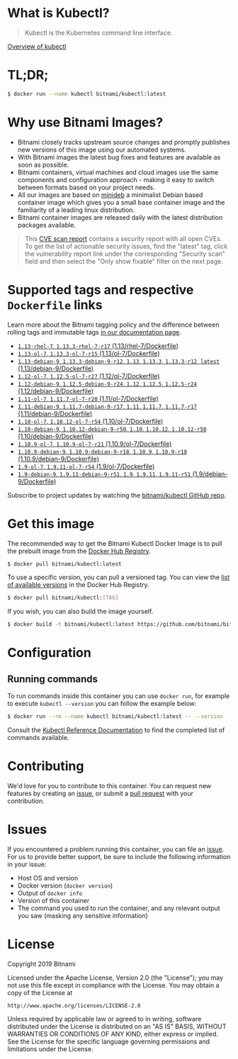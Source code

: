 
# What is Kubectl?

> Kubectl is the Kubernetes command line interface.

[Overview of kubectl](https://kubernetes.io/docs/reference/kubectl/overview/)

# TL;DR;

```bash
$ docker run --name kubectl bitnami/kubectl:latest
```

# Why use Bitnami Images?

* Bitnami closely tracks upstream source changes and promptly publishes new versions of this image using our automated systems.
* With Bitnami images the latest bug fixes and features are available as soon as possible.
* Bitnami containers, virtual machines and cloud images use the same components and configuration approach - making it easy to switch between formats based on your project needs.
* All our images are based on [minideb](https://github.com/bitnami/minideb) a minimalist Debian based container image which gives you a small base container image and the familiarity of a leading linux distribution.
* Bitnami container images are released daily with the latest distribution packages available.


> This [CVE scan report](https://quay.io/repository/bitnami/kubectl?tab=tags) contains a security report with all open CVEs. To get the list of actionable security issues, find the "latest" tag, click the vulnerability report link under the corresponding "Security scan" field and then select the "Only show fixable" filter on the next page.

# Supported tags and respective `Dockerfile` links

Learn more about the Bitnami tagging policy and the difference between rolling tags and immutable tags [in our documentation page](https://docs.bitnami.com/containers/how-to/understand-rolling-tags-containers/).


* [`1.13-rhel-7`, `1.13.3-rhel-7-r17` (1.13/rhel-7/Dockerfile)](https://github.com/bitnami/bitnami-docker-kubectl/blob/1.13.3-rhel-7-r17/1.13/rhel-7/Dockerfile)
* [`1.13-ol-7`, `1.13.3-ol-7-r15` (1.13/ol-7/Dockerfile)](https://github.com/bitnami/bitnami-docker-kubectl/blob/1.13.3-ol-7-r15/1.13/ol-7/Dockerfile)
* [`1.13-debian-9`, `1.13.3-debian-9-r12`, `1.13`, `1.13.3`, `1.13.3-r12`, `latest` (1.13/debian-9/Dockerfile)](https://github.com/bitnami/bitnami-docker-kubectl/blob/1.13.3-debian-9-r12/1.13/debian-9/Dockerfile)
* [`1.12-ol-7`, `1.12.5-ol-7-r27` (1.12/ol-7/Dockerfile)](https://github.com/bitnami/bitnami-docker-kubectl/blob/1.12.5-ol-7-r27/1.12/ol-7/Dockerfile)
* [`1.12-debian-9`, `1.12.5-debian-9-r24`, `1.12`, `1.12.5`, `1.12.5-r24` (1.12/debian-9/Dockerfile)](https://github.com/bitnami/bitnami-docker-kubectl/blob/1.12.5-debian-9-r24/1.12/debian-9/Dockerfile)
* [`1.11-ol-7`, `1.11.7-ol-7-r20` (1.11/ol-7/Dockerfile)](https://github.com/bitnami/bitnami-docker-kubectl/blob/1.11.7-ol-7-r20/1.11/ol-7/Dockerfile)
* [`1.11-debian-9`, `1.11.7-debian-9-r17`, `1.11`, `1.11.7`, `1.11.7-r17` (1.11/debian-9/Dockerfile)](https://github.com/bitnami/bitnami-docker-kubectl/blob/1.11.7-debian-9-r17/1.11/debian-9/Dockerfile)
* [`1.10-ol-7`, `1.10.12-ol-7-r54` (1.10/ol-7/Dockerfile)](https://github.com/bitnami/bitnami-docker-kubectl/blob/1.10.12-ol-7-r54/1.10/ol-7/Dockerfile)
* [`1.10-debian-9`, `1.10.12-debian-9-r50`, `1.10`, `1.10.12`, `1.10.12-r50` (1.10/debian-9/Dockerfile)](https://github.com/bitnami/bitnami-docker-kubectl/blob/1.10.12-debian-9-r50/1.10/debian-9/Dockerfile)
* [`1.10.9-ol-7`, `1.10.9-ol-7-r21` (1.10.9/ol-7/Dockerfile)](https://github.com/bitnami/bitnami-docker-kubectl/blob/1.10.9-ol-7-r21/1.10.9/ol-7/Dockerfile)
* [`1.10.9-debian-9`, `1.10.9-debian-9-r18`, `1.10.9`, `1.10.9-r18` (1.10.9/debian-9/Dockerfile)](https://github.com/bitnami/bitnami-docker-kubectl/blob/1.10.9-debian-9-r18/1.10.9/debian-9/Dockerfile)
* [`1.9-ol-7`, `1.9.11-ol-7-r54` (1.9/ol-7/Dockerfile)](https://github.com/bitnami/bitnami-docker-kubectl/blob/1.9.11-ol-7-r54/1.9/ol-7/Dockerfile)
* [`1.9-debian-9`, `1.9.11-debian-9-r51`, `1.9`, `1.9.11`, `1.9.11-r51` (1.9/debian-9/Dockerfile)](https://github.com/bitnami/bitnami-docker-kubectl/blob/1.9.11-debian-9-r51/1.9/debian-9/Dockerfile)

Subscribe to project updates by watching the [bitnami/kubectl GitHub repo](https://github.com/bitnami/bitnami-docker-kubectl).

# Get this image

The recommended way to get the Bitnami Kubectl Docker Image is to pull the prebuilt image from the [Docker Hub Registry](https://hub.docker.com/r/bitnami/kubectl).

```bash
$ docker pull bitnami/kubectl:latest
```

To use a specific version, you can pull a versioned tag. You can view the [list of available versions](https://hub.docker.com/r/bitnami/kubectl/tags/) in the Docker Hub Registry.

```bash
$ docker pull bitnami/kubectl:[TAG]
```

If you wish, you can also build the image yourself.

```bash
$ docker build -t bitnami/kubectl:latest https://github.com/bitnami/bitnami-docker-kubectl.git
```

# Configuration

## Running commands

To run commands inside this container you can use `docker run`, for example to execute `kubectl --version` you can follow the example below:

```bash
$ docker run --rm --name kubectl bitnami/kubectl:latest -- --version
```

Consult the [Kubectl Reference Documentation](https://kubernetes.io/docs/reference/generated/kubectl/kubectl-commands) to find the completed list of commands available.

# Contributing

We'd love for you to contribute to this container. You can request new features by creating an [issue](https://github.com/bitnami/bitnami-docker-kubectl/issues), or submit a [pull request](https://github.com/bitnami/bitnami-docker-kubectl/pulls) with your contribution.

# Issues

If you encountered a problem running this container, you can file an [issue](https://github.com/bitnami/bitnami-docker-kubectl/issues). For us to provide better support, be sure to include the following information in your issue:

- Host OS and version
- Docker version (`docker version`)
- Output of `docker info`
- Version of this container
- The command you used to run the container, and any relevant output you saw (masking any sensitive information)

# License

Copyright 2019 Bitnami

Licensed under the Apache License, Version 2.0 (the "License");
you may not use this file except in compliance with the License.
You may obtain a copy of the License at

    http://www.apache.org/licenses/LICENSE-2.0

Unless required by applicable law or agreed to in writing, software
distributed under the License is distributed on an "AS IS" BASIS,
WITHOUT WARRANTIES OR CONDITIONS OF ANY KIND, either express or implied.
See the License for the specific language governing permissions and
limitations under the License.
